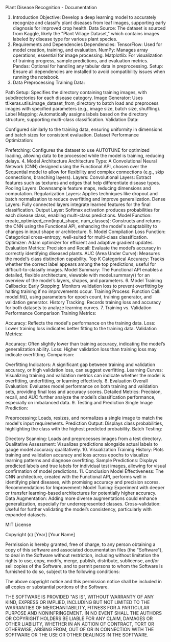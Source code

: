 Plant Disease Recognition - Documentation
1. Introduction
Objective: Develop a deep learning model to accurately recognize and classify plant diseases from leaf images, supporting early diagnosis for improved crop health.
Data Source: The dataset is sourced from Kaggle, likely the "Plant Village Dataset," which contains images labeled by disease type for various plant species.
2. Requirements and Dependencies
Dependencies:
TensorFlow: Used for model creation, training, and evaluation.
NumPy: Manages array operations, essential for image processing.
Matplotlib: For visualization of training progress, sample predictions, and evaluation metrics.
Pandas: Optional for handling any tabular data in preprocessing.
Setup: Ensure all dependencies are installed to avoid compatibility issues when running the notebook.
3. Data Preprocessing
Training Data:

Path Setup: Specifies the directory containing training images, with subdirectories for each disease category.
Image Generator: Uses tf.keras.utils.image_dataset_from_directory to batch load and preprocess images with specified parameters (e.g., image size, batch size, shuffling).
Label Mapping: Automatically assigns labels based on the directory structure, supporting multi-class classification.
Validation Data:

Configured similarly to the training data, ensuring uniformity in dimensions and batch sizes for consistent evaluation.
Dataset Performance Optimization:

Prefetching: Configures the dataset to use AUTOTUNE for optimized loading, allowing data to be processed while the model is training, reducing delays.
4. Model Architecture
Architecture Type: A Convolutional Neural Network (CNN) designed using the Functional API, chosen over the Sequential model to allow for flexibility and complex connections (e.g., skip connections, branching layers).
Layers:
Convolutional Layers: Extract features such as textures and edges that help differentiate disease types.
Pooling Layers: Downsample feature maps, reducing dimensions and computation.
Regularization Layers: Applies techniques like dropout and batch normalization to reduce overfitting and improve generalization.
Dense Layers: Fully connected layers integrate learned features for the final classification.
Output Layer: Softmax activation produces probabilities for each disease class, enabling multi-class predictions.
Model Function: create_optimized_cnn(input_shape, num_classes): Constructs and returns the CNN using the Functional API, enhancing the model's adaptability to changes in input shape or architecture.
5. Model Compilation
Loss Function: Categorical cross-entropy, well-suited for multi-class classification.
Optimizer: Adam optimizer for efficient and adaptive gradient updates.
Evaluation Metrics:
Precision and Recall: Evaluate the model’s accuracy in correctly identifying diseased plants.
AUC (Area Under Curve): Measures the model’s class distinction capability.
Top K Categorical Accuracy: Tracks whether the correct label appears among the top predictions, useful for difficult-to-classify images.
Model Summary: The Functional API enables a detailed, flexible architecture, viewable with model.summary() for an overview of the model’s layers, shapes, and parameters.
6. Model Training
Callbacks:
Early Stopping: Monitors validation loss to prevent overfitting by halting training if no improvements occur.
Training Process:
Function Call: model.fit(), using parameters for epoch count, training generator, and validation generator.
History Tracking: Records training loss and accuracy for both datasets to analyze learning curves.
7. Training vs. Validation Performance Comparison
Training Metrics:

Accuracy: Reflects the model's performance on the training data.
Loss: Lower training loss indicates better fitting to the training data.
Validation Metrics:

Accuracy: Often slightly lower than training accuracy, indicating the model’s generalization ability.
Loss: Higher validation loss than training loss may indicate overfitting.
Comparison:

Overfitting Indicators: A significant gap between training and validation accuracy, or high validation loss, can suggest overfitting.
Learning Curves: Visualizing training and validation metrics can indicate whether the model is overfitting, underfitting, or learning effectively.
8. Evaluation
Overall Evaluation: Evaluates model performance on both training and validation sets, providing final loss and accuracy scores.
Detailed Metrics: Precision, recall, and AUC further analyze the model’s classification performance, especially on imbalanced data.
9. Testing and Prediction
Single Image Prediction:

Preprocessing: Loads, resizes, and normalizes a single image to match the model's input requirements.
Prediction Output: Displays class probabilities, highlighting the class with the highest predicted probability.
Batch Testing:

Directory Scanning: Loads and preprocesses images from a test directory.
Qualitative Assessment: Visualizes predictions alongside actual labels to gauge model accuracy qualitatively.
10. Visualization
Training History: Plots training and validation accuracy and loss across epochs to visualize learning patterns and diagnose overfitting.
Sample Predictions: Displays predicted labels and true labels for individual test images, allowing for visual confirmation of model predictions.
11. Conclusion
Model Effectiveness: The CNN architecture, created with the Functional API, performs well in identifying plant diseases, with promising accuracy and precision scores.
Recommendations for Improvement:
Model Tuning: Experiment with deeper or transfer learning-based architectures for potentially higher accuracy.
Data Augmentation: Adding more diverse augmentations could enhance generalization, especially for underrepresented classes.
Cross-validation: Useful for further validating the model’s consistency, particularly with expanded datasets.

MIT License

Copyright (c) [Year] [Your Name]

Permission is hereby granted, free of charge, to any person obtaining a copy
of this software and associated documentation files (the "Software"), to deal
in the Software without restriction, including without limitation the rights
to use, copy, modify, merge, publish, distribute, sublicense, and/or sell
copies of the Software, and to permit persons to whom the Software is
furnished to do so, subject to the following conditions:

The above copyright notice and this permission notice shall be included in all
copies or substantial portions of the Software.

THE SOFTWARE IS PROVIDED "AS IS", WITHOUT WARRANTY OF ANY KIND, EXPRESS OR
IMPLIED, INCLUDING BUT NOT LIMITED TO THE WARRANTIES OF MERCHANTABILITY,
FITNESS FOR A PARTICULAR PURPOSE AND NONINFRINGEMENT. IN NO EVENT SHALL THE
AUTHORS OR COPYRIGHT HOLDERS BE LIABLE FOR ANY CLAIM, DAMAGES OR OTHER
LIABILITY, WHETHER IN AN ACTION OF CONTRACT, TORT OR OTHERWISE, ARISING FROM,
OUT OF OR IN CONNECTION WITH THE SOFTWARE OR THE USE OR OTHER DEALINGS IN THE
SOFTWARE.

